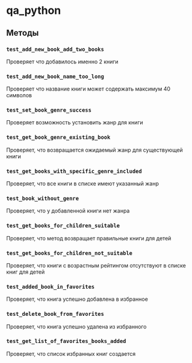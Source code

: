 # qa_python

## Методы

### `test_add_new_book_add_two_books`
Проверяет что добавилось именно 2 книги

### `test_add_new_book_name_too_long`
Проверяет что название книги может содержать максимум 40 символов

### `test_set_book_genre_success`
Проверяет возможность установить жанр для книги

### `test_get_book_genre_existing_book`
Проверяет, что возвращается ожидаемый жанр для существующей книги

### `test_get_books_with_specific_genre_included`
Проверяет, что все книги в списке имеют указанный жанр

### `test_book_without_genre`
Проверяет, что у добавленной книги нет жанра

### `test_get_books_for_children_suitable`
Проверяет, что метод возвращает правильные книги для детей

### `test_get_books_for_children_not_suitable`
Проверяет, что книги с возрастным рейтингом отсутствуют в списке книг для детей

### `test_added_book_in_favorites`
Проверяет, что книга успешно добавлена в избранное

### `test_delete_book_from_favorites`
Проверяет, что книга успешно удалена из избранного

### `test_get_list_of_favorites_books_added`
Проверяет, что список избранных книг создается
